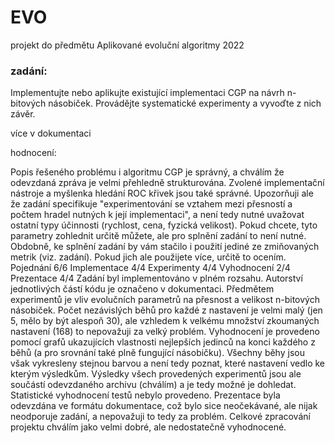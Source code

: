 # EVO
projekt do předmětu Aplikované evoluční algoritmy 2022

### zadání:
Implementujte nebo aplikujte existující implementaci CGP na návrh n-bitových násobiček.
Provádějte systematické experimenty a vyvoďte z nich závěr.

více v dokumentaci

hodnocení:

Popis řešeného problému i algoritmu CGP je správný, a chválím že odevzdaná zpráva je velmi přehledně strukturována. Zvolené implementační nástroje a myšlenka hledání ROC křivek jsou také správné. Upozorňuji ale že zadání specifikuje "experimentování se vztahem mezi přesností a počtem hradel nutných k její implementaci", a není tedy nutné uvažovat ostatní typy účinnosti (rychlost, cena, fyzická velikost). Pokud chcete, tyto parametry zohlednit určitě můžete, ale pro splnění zadání to není nutné. Obdobně, ke splnění zadání by vám stačilo i použití jediné ze zmiňovaných metrik (viz. zadání). Pokud jich ale použijete více, určitě to ocením. Pojednání 6/6 Implementace 4/4 Experimenty 4/4 Vyhodnocení 2/4 Prezentace 4/4 Zadání byl implementováno v plném rozsahu. Autorství jednotlivých částí kódu je označeno v dokumentaci. Předmětem experimentů je vliv evolučních parametrů na přesnost a velikost n-bitových násobiček. Počet nezávislých běhů pro každé z nastavení je velmi malý (jen 5, mělo by být alespoň 30), ale vzhledem k velkému množství zkoumaných nastavení (168) to nepovažuji za velký problém. Vyhodnocení je provedeno pomocí grafů ukazujících vlastnosti nejlepších jedinců na konci každého z běhů (a pro srovnání také plně fungující násobičku). Všechny běhy jsou však vykresleny stejnou barvou a není tedy poznat, které nastavení vedlo ke kterým výsledkům. Výsledky všech provedených experimentů jsou ale součástí odevzdaného archivu (chválím) a je tedy možné je dohledat. Statistické vyhodnocení testů nebylo provedeno. Prezentace byla odevzdána ve formátu dokumentace, což bylo sice neočekávané, ale nijak neodporuje zadání, a nepovažuji to tedy za problém. Celkové zpracování projektu chválím jako velmi dobré, ale nedostatečně vyhodnocené.

